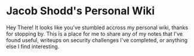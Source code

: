 # Jacob Shodd's Personal Wiki

Hey There! It looks like you've stumbled accross my personal wiki, thanks for stopping by. This is a place for me to share any of my notes that I've found useful, writeups on security challenges I've completed, or anything else I find interesting. 

